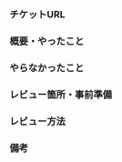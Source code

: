 <!-- コメントアウトの部分は消さなくても大丈夫です -->
### チケットURL


### 概要・やったこと
<!-- このPRで何をしたのか？ -->


### やらなかったこと
<!-- このPRでやらなかったこと、できないことは何か -->


### レビュー箇所・事前準備
<!-- 画面のURLや必要なデータの準備情報があれば -->


### レビュー方法
<!-- - [ ] ◯◯すること -->


### 備考
<!-- レビュワーへの伝達事項や残しておきたい情報 -->
